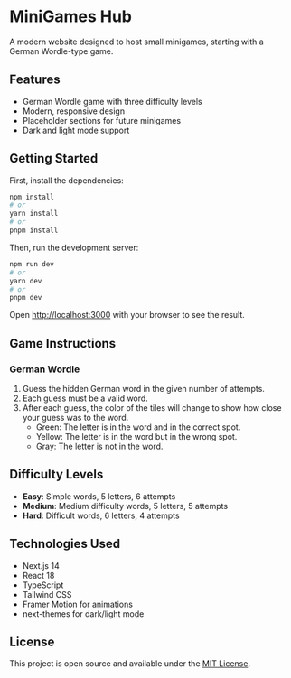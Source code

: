 # MiniGames Hub

A modern website designed to host small minigames, starting with a German Wordle-type game.

## Features

- German Wordle game with three difficulty levels
- Modern, responsive design
- Placeholder sections for future minigames
- Dark and light mode support

## Getting Started

First, install the dependencies:

```bash
npm install
# or
yarn install
# or
pnpm install
```

Then, run the development server:

```bash
npm run dev
# or
yarn dev
# or
pnpm dev
```

Open [http://localhost:3000](http://localhost:3000) with your browser to see the result.

## Game Instructions

### German Wordle

1. Guess the hidden German word in the given number of attempts.
2. Each guess must be a valid word.
3. After each guess, the color of the tiles will change to show how close your guess was to the word.
   - Green: The letter is in the word and in the correct spot.
   - Yellow: The letter is in the word but in the wrong spot.
   - Gray: The letter is not in the word.

## Difficulty Levels

- **Easy**: Simple words, 5 letters, 6 attempts
- **Medium**: Medium difficulty words, 5 letters, 5 attempts
- **Hard**: Difficult words, 6 letters, 4 attempts

## Technologies Used

- Next.js 14
- React 18
- TypeScript
- Tailwind CSS
- Framer Motion for animations
- next-themes for dark/light mode

## License

This project is open source and available under the [MIT License](LICENSE).